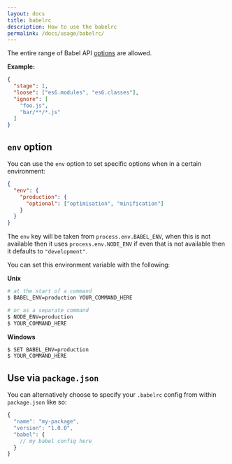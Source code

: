 ```yaml
---
layout: docs
title: babelrc
description: How to use the babelrc
permalink: /docs/usage/babelrc/
---
```


The entire range of Babel API [options](/docs/usage/options.md) are allowed.

**Example:**

```json
{
  "stage": 1,
  "loose": ["es6.modules", "es6.classes"],
  "ignore": [
    "foo.js",
    "bar/**/*.js"
  ]
}
```

## `env` option

You can use the `env` option to set specific options when in a certain environment:

```json
{
  "env": {
    "production": {
      "optional": ["optimisation", "minification"]
    }
  }
}
```

The `env` key will be taken from `process.env.BABEL_ENV`, when this is not available then it uses
`process.env.NODE_ENV` if even that is not available then it defaults to `"development"`.

You can set this environment variable with the following:

**Unix**

```sh
# at the start of a command
$ BABEL_ENV=production YOUR_COMMAND_HERE

# or as a separate command
$ NODE_ENV=production
$ YOUR_COMMAND_HERE
```

**Windows**

```sh
$ SET BABEL_ENV=production
$ YOUR_COMMAND_HERE
```

## Use via `package.json`

You can alternatively choose to specify your `.babelrc` config from within `package.json` like so:

```javascript
{
  "name": "my-package",
  "version": "1.0.0",
  "babel": {
    // my babel config here
  }
}
```
